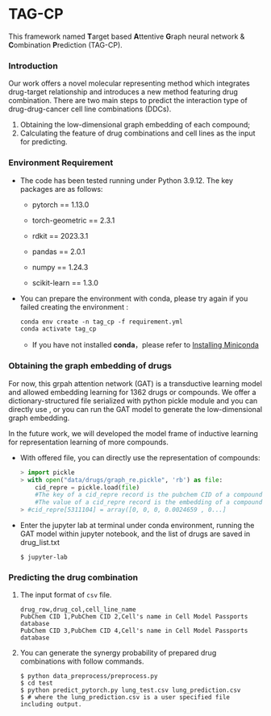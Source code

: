 # TAG-CP

This  framework named **T**arget based **A**ttentive **G**raph neural network & **C**ombination **P**rediction (TAG-CP).

### Introduction

Our work offers a novel molecular representing method which integrates drug-target relationship and introduces a new method featuring drug combination. There are two main steps to predict the interaction type of drug-drug-cancer cell line combinations (DDCs).

1. Obtaining the low-dimensional graph embedding of each compound;
2. Calculating the feature of drug combinations and cell lines as the input for predicting.

### Environment Requirement

- The code has been tested  running  under Python 3.9.12. The key packages are as follows:

  - pytorch == 1.13.0

  - torch-geometric == 2.3.1

  - rdkit == 2023.3.1

  - pandas == 2.0.1

  - numpy == 1.24.3

  - scikit-learn == 1.3.0

- You can prepare the environment with conda, please try again if you failed creating the environment : 

  ``` shell 
  conda env create -n tag_cp -f requirement.yml
  conda activate tag_cp
  ```

  - If you have not installed **conda**，please refer to [Installing Miniconda](https://docs.conda.io/projects/miniconda/en/latest/miniconda-install.html)

###  Obtaining the graph embedding of drugs 

For now, this grpah attention network (GAT) is a transductive  learning model and allowed embedding learning for 1362 drugs or compounds. We offer a  dictionary-structured file serialized with python pickle module  and you can directly use , or you can run the GAT model to generate the low-dimensional graph embedding. 

In the future work, we will developed the model frame of inductive learning for representation learning of more compounds.

- With offered file, you can directly use the representation of compounds:

  ```python
  > import pickle
  > with open("data/drugs/graph_re.pickle", 'rb') as file: 
      cid_repre = pickle.load(file)
      #The key of a cid_repre record is the pubchem CID of a compound;
      #The value of a cid_repre record is the embedding of a compound;
  > #cid_repre[5311104] = array([0, 0, 0, 0.0024659 , 0...]
  ```

- Enter the jupyter lab at terminal under conda environment, running the GAT model within jupyter notebook, and the list of drugs are saved in drug_list.txt

  ```shell
  $ jupyter-lab
  ```

### Predicting the drug combination

1. The input format of ```csv``` file.

   ```
   drug_row,drug_col,cell_line_name
   PubChem CID 1,PubChem CID 2,Cell's name in Cell Model Passports database
   PubChem CID 3,PubChem CID 4,Cell's name in Cell Model Passports database
   ```

2. You can generate the synergy probability of prepared drug combinations with follow commands. 

    ```shell
    $ python data_preprocess/preprocess.py
    $ cd test
    $ python predict_pytorch.py lung_test.csv lung_prediction.csv
    $ # where the lung_prediction.csv is a user specified file including output.
    ```